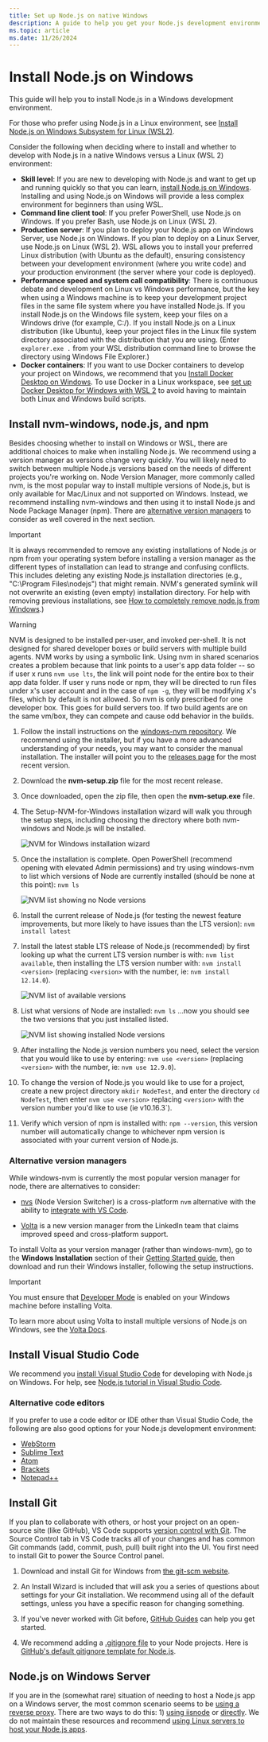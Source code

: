 ```yaml
---
title: Set up Node.js on native Windows
description: A guide to help you get your Node.js development environment set up directly on Windows.
ms.topic: article
ms.date: 11/26/2024
---
```


# Install Node.js on Windows

This guide will help you to install Node.js in a Windows development environment.

For those who prefer using Node.js in a Linux environment, see [Install Node.js on Windows Subsystem for Linux (WSL2)](./nodejs-on-wsl.md).

Consider the following when deciding where to install and whether to develop with Node.js in a native Windows versus a Linux (WSL 2) environment:

- **Skill level**: If you are new to developing with Node.js and want to get up and running quickly so that you can learn, [install Node.js on Windows](./nodejs-on-windows.md). Installing and using Node.js on Windows will provide a less complex environment for beginners than using WSL.
- **Command line client tool**: If you prefer PowerShell, use Node.js on Windows. If you prefer Bash, use Node.js on Linux (WSL 2).
- **Production server**: If you plan to deploy your Node.js app on Windows Server, use Node.js on Windows. If you plan to deploy on a Linux Server, use Node.js on Linux (WSL 2). WSL allows you to install your preferred Linux distribution (with Ubuntu as the default), ensuring consistency between your development environment (where you write code) and your production environment (the server where your code is deployed).
- **Performance speed and system call compatibility**: There is continuous debate and development on Linux vs Windows performance, but the key when using a Windows machine is to keep your development project files in the same file system where you have installed Node.js. If you install Node.js on the Windows file system, keep your files on a Windows drive (for example, C:/). If you install Node.js on a Linux distribution (like Ubuntu), keep your project files in the Linux file system directory associated with the distribution that you are using. (Enter `explorer.exe .` from your WSL distribution command line to browse the directory using Windows File Explorer.)
- **Docker containers**: If you want to use Docker containers to develop your project on Windows, we recommend that you [Install Docker Desktop on Windows](https://docs.docker.com/desktop/setup/install/windows-install/). To use Docker in a Linux workspace, see [set up Docker Desktop for Windows with WSL 2](/windows/wsl/tutorials/wsl-containers) to avoid having to maintain both Linux and Windows build scripts.

## Install nvm-windows, node.js, and npm

Besides choosing whether to install on Windows or WSL, there are additional choices to make when installing Node.js. We recommend using a version manager as versions change very quickly. You will likely need to switch between multiple Node.js versions based on the needs of different projects you're working on. Node Version Manager, more commonly called nvm, is the most popular way to install multiple versions of Node.js, but is only available for Mac/Linux and not supported on Windows. Instead, we recommend installing nvm-windows and then using it to install Node.js and Node Package Manager (npm). There are [alternative version managers](#alternative-version-managers) to consider as well covered in the next section.

> [!IMPORTANT]
> It is always recommended to remove any existing installations of Node.js or npm from your operating system before installing a version manager as the different types of installation can lead to strange and confusing conflicts. This includes deleting any existing Node.js installation directories (e.g., "C:\Program Files\nodejs") that might remain. NVM's generated symlink will not overwrite an existing (even empty) installation directory. For help with removing previous installations, see [How to completely remove node.js from Windows](https://stackoverflow.com/questions/20711240/how-to-completely-remove-node-js-from-windows).)

> [!WARNING]
> NVM is designed to be installed per-user, and invoked per-shell. It is not designed for shared developer boxes or build servers with multiple build agents. NVM works by using a symbolic link. Using nvm in shared scenarios creates a problem because that link points to a user's app data folder -- so if user x runs `nvm use lts`, the link will point node for the entire box to their app data folder. If user y runs node or npm, they will be directed to run files under x's user account and in the case of `npm -g`, they will be modifying x's files, which by default is not allowed. So nvm is only prescribed for one developer box. This goes for build servers too. If two build agents are on the same vm/box, they can compete and cause odd behavior in the builds.

1. Follow the install instructions on the [windows-nvm repository](https://github.com/coreybutler/nvm-windows#installation--upgrades). We recommend using the installer, but if you have a more advanced understanding of your needs, you may want to consider the manual installation. The installer will point you to the [releases page](https://github.com/coreybutler/nvm-windows/releases) for the most recent version.
2. Download the **nvm-setup.zip** file for the most recent release.
3. Once downloaded, open the zip file, then open the **nvm-setup.exe** file.
4. The Setup-NVM-for-Windows installation wizard will walk you through the setup steps, including choosing the directory where both nvm-windows and Node.js will be installed.

    ![NVM for Windows installation wizard](../../images/install-nvm-for-windows-wizard.png)

5. Once the installation is complete. Open PowerShell (recommend opening with elevated Admin permissions) and try using windows-nvm to list which versions of Node are currently installed (should be none at this point): `nvm ls`

    ![NVM list showing no Node versions](../../images/windows-nvm-powershell-no-node.png)

6. Install the current release of Node.js (for testing the newest feature improvements, but more likely to have issues than the LTS version): `nvm install latest`

7. Install the latest stable LTS release of Node.js (recommended) by first looking up what the current LTS version number is with: `nvm list available`, then installing the LTS version number with: `nvm install <version>` (replacing `<version>` with the number, ie: `nvm install 12.14.0`).

    ![NVM list of available versions](../../images/windows-nvm-list.png)

8. List what versions of Node are installed: `nvm ls` ...now you should see the two versions that you just installed listed.

    ![NVM list showing installed Node versions](../../images/windows-nvm-node-installs.png)

9. After installing the Node.js version numbers you need, select the version that you would like to use by entering: `nvm use <version>` (replacing `<version>` with the number, ie: `nvm use 12.9.0`).

10. To change the version of Node.js you would like to use for a project, create a new project directory `mkdir NodeTest`, and enter the directory `cd NodeTest`, then enter `nvm use <version>` replacing `<version>` with the version number you'd like to use (ie v10.16.3`).

11. Verify which version of npm is installed with: `npm --version`, this version number will automatically change to whichever npm version is associated with your current version of Node.js.

### Alternative version managers

While windows-nvm is currently the most popular version manager for node, there are alternatives to consider:

- [nvs](https://github.com/jasongin/nvs) (Node Version Switcher) is a cross-platform `nvm` alternative with the ability to [integrate with VS Code](https://github.com/jasongin/nvs/blob/master/doc/VSCODE.md).

- [Volta](https://github.com/volta-cli/volta#installing-volta) is a new version manager from the LinkedIn team that claims improved speed and cross-platform support.

To install Volta as your version manager (rather than windows-nvm), go to the **Windows Installation** section of their [Getting Started guide](https://docs.volta.sh/guide/getting-started), then download and run their Windows installer, following the setup instructions.

> [!IMPORTANT]
> You must ensure that [Developer Mode](/windows/uwp/get-started/enable-your-device-for-development#accessing-settings-for-developers) is enabled on your Windows machine before installing Volta.

To learn more about using Volta to install multiple versions of Node.js on Windows, see the [Volta Docs](https://docs.volta.sh/guide/understanding#managing-your-toolchain).

## Install Visual Studio Code

We recommend you [install Visual Studio Code](https://code.visualstudio.com) for developing with Node.js on Windows. For help, see [Node.js tutorial in Visual Studio Code](https://code.visualstudio.com/docs/nodejs/nodejs-tutorial).

### Alternative code editors

If you prefer to use a code editor or IDE other than Visual Studio Code, the following are also good options for your Node.js development environment:

- [WebStorm](https://www.jetbrains.com/webstorm/download/#section=windows)
- [Sublime Text](https://www.sublimetext.com/3)
- [Atom](https://atom.io/)
- [Brackets](http://brackets.io/)
- [Notepad++](https://notepad-plus-plus.org/)

## Install Git

If you plan to collaborate with others, or host your project on an open-source site (like GitHub), VS Code supports [version control with Git](https://code.visualstudio.com/docs/editor/versioncontrol#_git-support). The Source Control tab in VS Code tracks all of your changes and has common Git commands (add, commit, push, pull) built right into the UI. You first need to install Git to power the Source Control panel.

1. Download and install Git for Windows from [the git-scm website](https://git-scm.com/download/win).

2. An Install Wizard is included that will ask you a series of questions about settings for your Git installation. We recommend using all of the default settings, unless you have a specific reason for changing something.

3. If you've never worked with Git before, [GitHub Guides](https://guides.github.com/) can help you get started.

4. We recommend adding a [.gitignore file](https://help.github.com/en/articles/ignoring-files) to your Node projects. Here is [GitHub's default gitignore template for Node.js](https://github.com/github/gitignore/blob/master/Node.gitignore).

## Node.js on Windows Server

If you are in the (somewhat rare) situation of needing to host a Node.js app on a Windows server, the most common scenario seems to be [using a reverse proxy](https://medium.com/intrinsic/why-should-i-use-a-reverse-proxy-if-node-js-is-production-ready-5a079408b2ca). There are two ways to do this: 1) [using iisnode](https://harveywilliams.net/blog/installing-iisnode) or [directly](https://dev.to/petereysermans/hosting-a-node-js-application-on-windows-with-iis-as-reverse-proxy-397b). We do not maintain these resources and recommend [using Linux servers to host your Node.js apps](/azure/app-service/app-service-web-get-started-nodejs).
